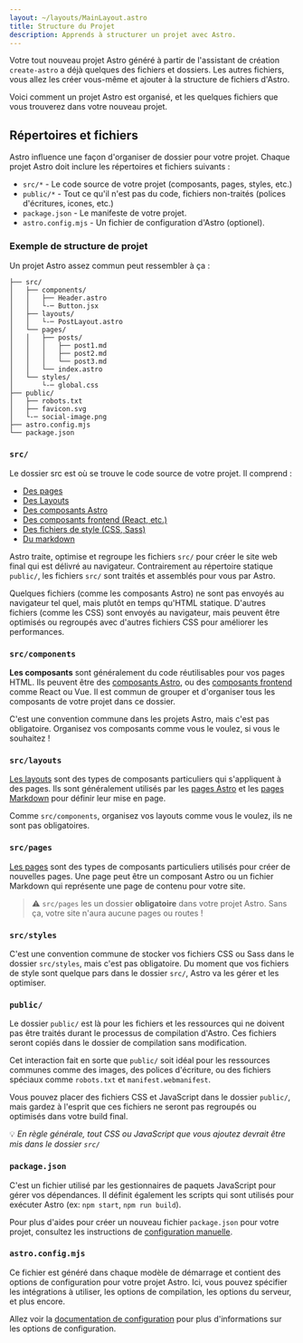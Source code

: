 ```yaml
---
layout: ~/layouts/MainLayout.astro
title: Structure du Projet
description: Apprends à structurer un projet avec Astro.
---
```


Votre tout nouveau projet Astro généré à partir de l'assistant de création `create-astro` a déjà quelques des fichiers et dossiers. Les autres fichiers, vous allez les créer vous-même et ajouter à la structure de fichiers d'Astro.

Voici comment un projet Astro est organisé, et les quelques fichiers que vous trouverez dans votre nouveau projet.

## Répertoires et fichiers

Astro influence une façon d'organiser de dossier pour votre projet. Chaque projet Astro doit inclure les répertoires et fichiers suivants :

- `src/*` - Le code source de votre projet (composants, pages, styles, etc.)
- `public/*` - Tout ce qu'il n'est pas du code, fichiers non-traités (polices d'écritures, icones, etc.)
- `package.json` - Le manifeste de votre projet.
- `astro.config.mjs` - Un fichier de configuration d'Astro (optionel).

### Exemple de structure de projet

Un projet Astro assez commun peut ressembler à ça :

```
├── src/
│   ├── components/
│   │   ├── Header.astro
│   │   └-─ Button.jsx
│   ├── layouts/
│   │   └-─ PostLayout.astro
│   └── pages/
│   │   ├── posts/
│   │   │   ├── post1.md
│   │   │   ├── post2.md
│   │   │   └── post3.md
│   │   └── index.astro
│   └── styles/
│       └-─ global.css
├── public/
│   ├── robots.txt
│   ├── favicon.svg
│   └-─ social-image.png
├── astro.config.mjs
└── package.json

```

### `src/`

Le dossier src est où se trouve le code source de votre projet. Il comprend :

- [Des pages](/fr/core-concepts/astro-pages)
- [Des Layouts](/fr/core-concepts/layouts)
- [Des composants Astro](/fr/core-concepts/astro-components)
- [Des composants frontend (React, etc.)](/fr/core-concepts/framework-components)
- [Des fichiers de style (CSS, Sass)](/fr/guides/styling)
- [Du markdown](/fr/guides/markdown-content)

Astro traite, optimise et regroupe les fichiers `src/` pour créer le site web final qui est délivré au navigateur. Contrairement au répertoire statique `public/`, les fichiers `src/` sont traités et assemblés pour vous par Astro.

Quelques fichiers (comme les composants Astro) ne sont pas envoyés au navigateur tel quel, mais plutôt en temps qu'HTML statique. D'autres fichiers (comme les CSS) sont envoyés au navigateur, mais peuvent être optimisés ou regroupés avec d'autres fichiers CSS pour améliorer les performances.

### `src/components`

**Les composants** sont généralement du code réutilisables pour vos pages HTML. Ils peuvent être des [composants Astro](/fr/core-concepts/astro-components), ou des [composants frontend](/fr/core-concepts/framework-components) comme React ou Vue. Il est commun de grouper et d'organiser tous les composants de votre projet dans ce dossier.

C'est une convention commune dans les projets Astro, mais c'est pas obligatoire. Organisez vos composants comme vous le voulez, si vous le souhaitez !

### `src/layouts`

[Les layouts](/fr/core-concepts/layouts) sont des types de composants particuliers qui s'appliquent à des pages. Ils sont généralement utilisés par les [pages Astro](/fr/core-concepts/astro-pages) et les [pages Markdown](/fr/guides/markdown-content) pour définir leur mise en page.

Comme `src/components`, organisez vos layouts comme vous le voulez, ils ne sont pas obligatoires.

### `src/pages`

[Les pages](/fr/core-concepts/astro-pages) sont des types de composants particuliers utilisés pour créer de nouvelles pages. Une page peut être un composant Astro ou un fichier Markdown qui représente une page de contenu pour votre site.

> ⚠️  `src/pages` les un dossier **obligatoire** dans votre projet Astro. Sans ça, votre site n'aura aucune pages ou routes !

### `src/styles`

C'est une convention commune de stocker vos fichiers CSS ou Sass dans le dossier `src/styles`, mais c'est pas obligatoire. Du moment que vos fichiers de style sont quelque pars dans le dossier `src/`, Astro va les gérer et les optimiser.

### `public/`

Le dossier `public/` est là pour les fichiers et les ressources qui ne doivent pas être traités durant le processus de compilation d'Astro. Ces fichiers seront copiés dans le dossier de compilation sans modification.

Cet interaction fait en sorte que `public/` soit idéal pour les ressources communes comme des images, des polices d'écriture, ou des fichiers spéciaux comme `robots.txt` et `manifest.webmanifest`.

Vous pouvez placer des fichiers CSS et JavaScript dans le dossier `public/`, mais gardez à l'esprit que ces fichiers ne seront pas regroupés ou optimisés dans votre build final.

 💡 *En règle générale, tout CSS ou JavaScript que vous ajoutez devrait être mis dans le dossier `src/`*

### `package.json`

C'est un fichier utilisé par les gestionnaires de paquets JavaScript pour gérer vos dépendances. Il définit également les scripts qui sont utilisés pour exécuter Astro (ex: `npm start`, `npm run build`).

Pour plus d'aides pour créer un nouveau fichier `package.json` pour votre projet, consultez les instructions de [configuration manuelle](/fr/install/manual).

### `astro.config.mjs`

Ce fichier est généré dans chaque modèle de démarrage et contient des options de configuration pour votre projet Astro. Ici, vous pouvez spécifier les intégrations à utiliser, les options de compilation, les options du serveur, et plus encore.

Allez voir la [documentation de configuration](/fr/reference/configuration-reference) pour plus d'informations sur les options de configuration.